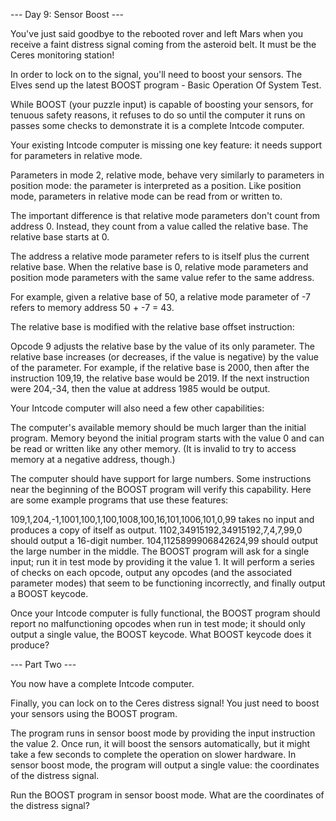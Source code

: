 --- Day 9: Sensor Boost ---

You've just said goodbye to the rebooted rover and left Mars when you receive a
faint distress signal coming from the asteroid belt. It must be the Ceres
monitoring station!

In order to lock on to the signal, you'll need to boost your sensors. The Elves
send up the latest BOOST program - Basic Operation Of System Test.

While BOOST (your puzzle input) is capable of boosting your sensors, for tenuous
safety reasons, it refuses to do so until the computer it runs on passes some
checks to demonstrate it is a complete Intcode computer.

Your existing Intcode computer is missing one key feature: it needs support for
parameters in relative mode.

Parameters in mode 2, relative mode, behave very similarly to parameters in
position mode: the parameter is interpreted as a position. Like position mode,
parameters in relative mode can be read from or written to.

The important difference is that relative mode parameters don't count from
address 0. Instead, they count from a value called the relative base. The
relative base starts at 0.

The address a relative mode parameter refers to is itself plus the current
relative base. When the relative base is 0, relative mode parameters and
position mode parameters with the same value refer to the same address.

For example, given a relative base of 50, a relative mode parameter of -7 refers
to memory address 50 + -7 = 43.

The relative base is modified with the relative base offset instruction:

Opcode 9 adjusts the relative base by the value of its only parameter. The
relative base increases (or decreases, if the value is negative) by the value of
the parameter.
For example, if the relative base is 2000, then after the instruction 109,19,
the relative base would be 2019. If the next instruction were 204,-34, then the
value at address 1985 would be output.

Your Intcode computer will also need a few other capabilities:

The computer's available memory should be much larger than the initial program.
Memory beyond the initial program starts with the value 0 and can be read or
written like any other memory. (It is invalid to try to access memory at a
negative address, though.)

The computer should have support for large numbers. Some instructions near the
beginning of the BOOST program will verify this capability.
Here are some example programs that use these features:

109,1,204,-1,1001,100,1,100,1008,100,16,101,1006,101,0,99 takes no input and
produces a copy of itself as output.
1102,34915192,34915192,7,4,7,99,0 should output a 16-digit number.
104,1125899906842624,99 should output the large number in the middle.
The BOOST program will ask for a single input; run it in test mode by providing
it the value 1. It will perform a series of checks on each opcode, output any
opcodes (and the associated parameter modes) that seem to be functioning
incorrectly, and finally output a BOOST keycode.

Once your Intcode computer is fully functional, the BOOST program should report
no malfunctioning opcodes when run in test mode; it should only output a single
value, the BOOST keycode. What BOOST keycode does it produce?

--- Part Two ---

You now have a complete Intcode computer.

Finally, you can lock on to the Ceres distress signal! You just need to boost
your sensors using the BOOST program.

The program runs in sensor boost mode by providing the input instruction the
value 2. Once run, it will boost the sensors automatically, but it might take a
few seconds to complete the operation on slower hardware. In sensor boost mode,
the program will output a single value: the coordinates of the distress signal.

Run the BOOST program in sensor boost mode. What are the coordinates of the
distress signal?
